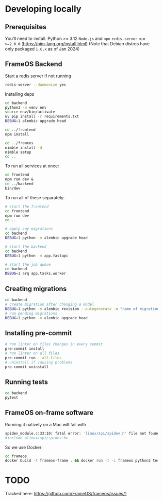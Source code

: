 
# Developing locally

## Prerequisites

You'll need to install:
Python >= 3.12
`Node.js` and `npm`
`redis-server`
`nim >=2.0.0` (https://nim-lang.org/install.html)
(Note that Debian distros have only packaged `1.6.x` as of Jan 2024)

## FrameOS Backend

Start a redis server if not running

```bash
redis-server --daemonize yes
```

Installing deps

```bash
cd backend
python3 -m venv env
source env/bin/activate
uv pip install -r requirements.txt
DEBUG=1 alembic upgrade head

cd ../frontend
npm install

cd ../frameos
nimble install -d
nimble setup
cd ..
```

To run all services at once:

```bash
cd frontend
npm run dev &
cd ../backend
bin/dev
```

To run all of these separately:

```bash
# start the frontend
cd frontend
npm run dev
cd ..

# apply any migrations
cd backend
DEBUG=1 python -m alembic upgrade head

# start the backend
cd backend
DEBUG=1 python -m app.fastapi

# start the job queue
cd backend
DEBUG=1 arq app.tasks.worker
```

## Creating migrations

```bash
cd backend
# create migration after changing a model
DEBUG=1 python -m alembic revision --autogenerate -m "name of migration"
# run pending migrations
DEBUG=1 python -m alembic upgrade head
```

## Installing pre-commit

```bash
# run linter on files changes in every commit
pre-commit install
# run linter on all files
pre-commit run --all-files
# uninstall if causing problems
pre-commit uninstall
```

## Running tests

```bash
cd backend
pytest
```

## FrameOS on-frame software

Running it natively on a Mac will fail with

```bash
spidev_module.c:33:10: fatal error: 'linux/spi/spidev.h' file not found
#include <linux/spi/spidev.h>
```

So we use Docker:

```bash
cd frameos
docker build -t frameos-frame . && docker run -t -i frameos python3 test.py
```

# TODO

Tracked here: https://github.com/FrameOS/frameos/issues/1
